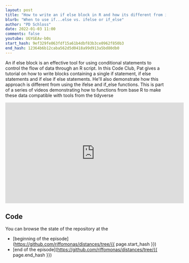 ```yaml
---
layout: post
title: "How to write an if else block in R and how its different from ifelse and if_else (CC175)"
blurb: "When to use if...else vs. ifelse or if_else"
author: "PD Schloss"
date: 2022-01-03 11:00
comments: false
youtube: UGYGEAv-b0s
start_hash: 9ef329fe063fdf15a61b4dbf83b3ce0962f850b3
end_hash: 12364b6b12caba562d5d0418a99d913a5bd80db0
---
```


An if else block is an effective tool for using conditional statements to control the flow of data through an R script. In this Code Club, Pat gives a tutorial on how to write blocks containing a single if statement, if else statements and if else if else statements. He'll also demonstrate how this approach is different from using the ifelse and if_else functions. This is part of a series of videos demonstrating how to functions from base R to make these data compatible with tools from the tidyverse


<iframe style="margin: 0 auto;display:block;" width="560" height="315" src="https://www.youtube.com/embed/{{ page.youtube }}" frameborder="0" allow="accelerometer; autoplay; encrypted-media; gyroscope; picture-in-picture" allowfullscreen></iframe>


## Code

You can browse the state of the repository at the
* [beginning of the episode](https://github.com/riffomonas/distances/tree/{{ page.start_hash }})
* [end of the episode](https://github.com/riffomonas/distances/tree/{{ page.end_hash }})
